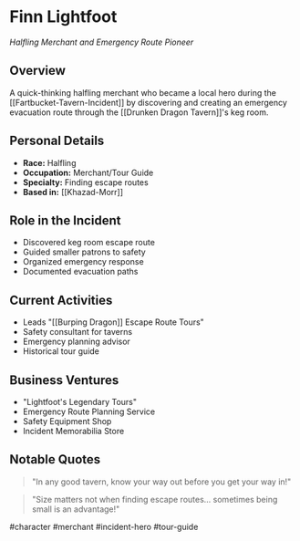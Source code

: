 # Finn Lightfoot
*Halfling Merchant and Emergency Route Pioneer*

## Overview
A quick-thinking halfling merchant who became a local hero during the [[Fartbucket-Tavern-Incident]] by discovering and creating an emergency evacuation route through the [[Drunken Dragon Tavern]]'s keg room.

## Personal Details
- **Race:** Halfling
- **Occupation:** Merchant/Tour Guide
- **Specialty:** Finding escape routes
- **Based in:** [[Khazad-Morr]]

## Role in the Incident
- Discovered keg room escape route
- Guided smaller patrons to safety
- Organized emergency response
- Documented evacuation paths

## Current Activities
- Leads "[[Burping Dragon]] Escape Route Tours"
- Safety consultant for taverns
- Emergency planning advisor
- Historical tour guide

## Business Ventures
- "Lightfoot's Legendary Tours"
- Emergency Route Planning Service
- Safety Equipment Shop
- Incident Memorabilia Store

## Notable Quotes
> "In any good tavern, know your way out before you get your way in!"

> "Size matters not when finding escape routes... sometimes being small is an advantage!"

#character #merchant #incident-hero #tour-guide